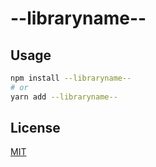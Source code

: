 # --libraryname--

## Usage

```bash
npm install --libraryname--
# or
yarn add --libraryname--
```

## License

[MIT](LICENSE)
